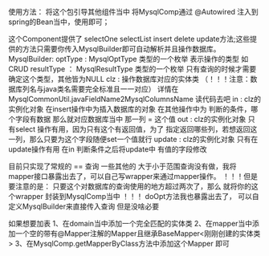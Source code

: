 使用方法：
将这个包引导其他组件当中
将MysqlComp通过 @Autowired 注入到spring的Bean当中，使用即可；

这个Component提供了 selectOne selectList insert delete update方法;这些提供的方法只需要你传入MysqlBuilder即可自动解析并且操作数据库。
MysqlBuilder:
optType : MysqlOptType 类型的一个枚举 表示操作的类型 如 CRUD
resultType ： MysqlResultType 类型的一个枚举 只有查询的时候才需要确定这个类型，其他皆为NULL
clz : 操作数据库对应的实体类 （！！！注意：数据库列名与java类名需要完全标准且一一对应） 
详情在 MysqlCommonUtil.javaFieldName2MysqlColumnsName 读代码去吧
in : clz的实例化对象 在insert操作中为插入数据库的对象   在其他操作中为 判断的条件，哪个字段有数据 那么就对应数据库当中 那一列 = 这个值
out : clz的实例化对象 只有select 操作有用，因为只有这个有返回值，为了 指定返回哪些列，若想返回这一列，那么只要为这个字段随便set一个值就行
update : clz的实例化对象 只有在update操作有用 在in 判断条件之后将update中 有值的字段修改

目前只实现了常规的 == 查询 一些其他的 大于小于范围查询没有做，我将mapper接口暴露出去了，可以自己写wrapper来通过mapper操作。
！！！但是要注意的是： 只要这个对数据库的查询使用的地方超过两次了，那么 就将你的这个wrapper 封装到MysqlComp当中 ！！！
doOpt方法我也暴露出去了， 可以自定义MysqlBuilder来直接传入查询 但是没啥必要

如果想要加表
1、在domain当中添加一个完全匹配的实体类
2、在mapper当中添加一个空的带有@Mapper注解的Mapper且继承BaseMapper<刚刚创建的实体类>
3、在MysqlComp.getMapperByClass方法中添加这个Mapper 即可
